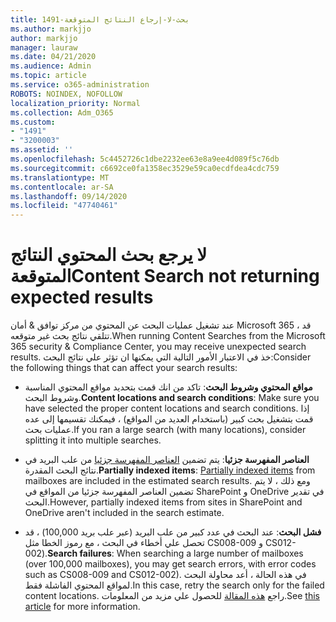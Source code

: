```yaml
---
title: 1491-بحث-لا-إرجاع النتائج المتوقعة
ms.author: markjjo
author: markjjo
manager: lauraw
ms.date: 04/21/2020
ms.audience: Admin
ms.topic: article
ms.service: o365-administration
ROBOTS: NOINDEX, NOFOLLOW
localization_priority: Normal
ms.collection: Adm_O365
ms.custom:
- "1491"
- "3200003"
ms.assetid: ''
ms.openlocfilehash: 5c4452726c1dbe2232ee63e8a9ee4d089f5c76db
ms.sourcegitcommit: c6692ce0fa1358ec3529e59ca0ecdfdea4cdc759
ms.translationtype: MT
ms.contentlocale: ar-SA
ms.lasthandoff: 09/14/2020
ms.locfileid: "47740461"
---
```

# <a name="content-search-not-returning-expected-results"></a><span data-ttu-id="1aeba-102">لا يرجع بحث المحتوي النتائج المتوقعة</span><span class="sxs-lookup"><span data-stu-id="1aeba-102">Content Search not returning expected results</span></span>

<span data-ttu-id="1aeba-103">عند تشغيل عمليات البحث عن المحتوي من مركز توافق & أمان Microsoft 365 ، قد تتلقي نتائج بحث غير متوقعه.</span><span class="sxs-lookup"><span data-stu-id="1aeba-103">When running Content Searches from the Microsoft 365 security & Compliance Center, you may receive unexpected search results.</span></span> <span data-ttu-id="1aeba-104">خذ في الاعتبار الأمور التالية التي يمكنها ان تؤثر علي نتائج البحث:</span><span class="sxs-lookup"><span data-stu-id="1aeba-104">Consider the following things that can affect your search results:</span></span>

- <span data-ttu-id="1aeba-105">**مواقع المحتوي وشروط البحث**: تاكد من انك قمت بتحديد مواقع المحتوي المناسبة وشروط البحث.</span><span class="sxs-lookup"><span data-stu-id="1aeba-105">**Content locations and search conditions**: Make sure you have selected the proper content locations and search conditions.</span></span> <span data-ttu-id="1aeba-106">إذا قمت بتشغيل بحث كبير (باستخدام العديد من المواقع) ، فيمكنك تقسيمها إلى عده عمليات بحث.</span><span class="sxs-lookup"><span data-stu-id="1aeba-106">If you ran a large search (with many locations), consider splitting it into multiple searches.</span></span>

- <span data-ttu-id="1aeba-107">**العناصر المفهرسة جزئيا**: يتم تضمين  [العناصر المفهرسة جزئيا](https://docs.microsoft.com/microsoft-365/compliance/partially-indexed-items-in-content-search) من علب البريد في نتائج البحث المقدرة.</span><span class="sxs-lookup"><span data-stu-id="1aeba-107">**Partially indexed items**:  [Partially indexed items](https://docs.microsoft.com/microsoft-365/compliance/partially-indexed-items-in-content-search) from mailboxes are included in the estimated search results.</span></span> <span data-ttu-id="1aeba-108">ومع ذلك ، لا يتم تضمين العناصر المفهرسة جزئيا من المواقع في SharePoint و OneDrive في تقدير البحث.</span><span class="sxs-lookup"><span data-stu-id="1aeba-108">However, partially indexed items from sites in SharePoint and OneDrive aren't included in the search estimate.</span></span>

- <span data-ttu-id="1aeba-109">**فشل البحث**: عند البحث في عدد كبير من علب البريد (عبر علب بريد 100,000) ، قد تحصل علي أخطاء في البحث ، مع رموز الخطا مثل CS008-009 و CS012-002).</span><span class="sxs-lookup"><span data-stu-id="1aeba-109">**Search failures**: When searching a large number of mailboxes (over 100,000 mailboxes), you may get search errors, with error codes such as CS008-009 and CS012-002).</span></span> <span data-ttu-id="1aeba-110">في هذه الحالة ، أعد محاولة البحث لمواقع المحتوي الفاشلة فقط.</span><span class="sxs-lookup"><span data-stu-id="1aeba-110">In this case, retry the search only for the failed content locations.</span></span> <span data-ttu-id="1aeba-111">راجع  [هذه المقالة](https://docs.microsoft.com/microsoft-365/compliance/retry-failed-content-search) للحصول علي مزيد من المعلومات.</span><span class="sxs-lookup"><span data-stu-id="1aeba-111">See  [this article](https://docs.microsoft.com/microsoft-365/compliance/retry-failed-content-search) for more information.</span></span>
